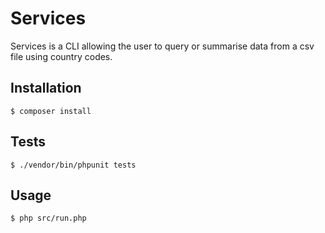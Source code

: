 # Services

Services is a CLI allowing the user to query or summarise data from a csv file using country codes.

## Installation
```
$ composer install
```
## Tests
```
$ ./vendor/bin/phpunit tests
```
## Usage
```
$ php src/run.php
```